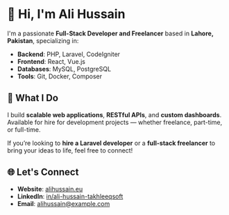 # 👋 Hi, I'm Ali Hussain

I'm a passionate **Full-Stack Developer and Freelancer** based in **Lahore, Pakistan**, specializing in:

- **Backend**: PHP, Laravel, CodeIgniter  
- **Frontend**: React, Vue.js  
- **Databases**: MySQL, PostgreSQL  
- **Tools**: Git, Docker, Composer  

## 🔧 What I Do

I build **scalable web applications**, **RESTful APIs**, and **custom dashboards**. Available for hire for development projects — whether freelance, part-time, or full-time.  

If you’re looking to **hire a Laravel developer** or a **full-stack freelancer** to bring your ideas to life, feel free to connect!

## 🌐 Let's Connect

- **Website**: [alihussain.eu](https://alihussain.eu)  
- **LinkedIn**: [in/ali-hussain-takhleeqsoft](https://www.linkedin.com/in/ali-hussain-takhleeqsoft)  
- **Email**: [alihussain@example.com](mailto:alihussain.hsp@gmail.com)  
